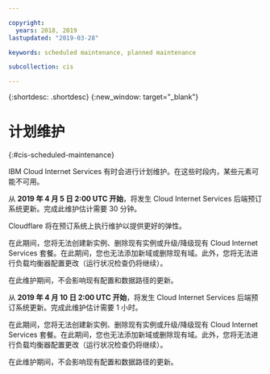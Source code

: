 ```yaml
---

copyright:
  years: 2018, 2019
lastupdated: "2019-03-28"

keywords: scheduled maintenance, planned maintenance

subcollection: cis

---
```


{:shortdesc: .shortdesc}
{:new_window: target="_blank"}

# 计划维护
{:#cis-scheduled-maintenance}

IBM Cloud Internet Services 有时会进行计划维护。在这些时段内，某些元素可能不可用。 

从 **2019 年 4 月 5 日 2:00 UTC 开始**，将发生 Cloud Internet Services 后端预订系统更新。完成此维护估计需要 30 分钟。 

Cloudflare 将在预订系统上执行维护以提供更好的弹性。 

在此期间，您将无法创建新实例、删除现有实例或升级/降级现有 Cloud Internet Services 套餐。在此期间，您也无法添加新域或删除现有域。此外，您将无法进行负载均衡器配置更改（运行状况检查仍将继续）。

在此维护期间，不会影响现有配置和数据路径的更新。

从 **2019 年 4 月 10 日 2:00 UTC 开始**，将发生 Cloud Internet Services 后端预订系统更新。完成此维护估计需要 1 小时。

在此期间，您将无法创建新实例、删除现有实例或升级/降级现有 Cloud Internet Services 套餐。在此期间，您也无法添加新域或删除现有域。此外，您将无法进行负载均衡器配置更改（运行状况检查仍将继续）。

在此维护期间，不会影响现有配置和数据路径的更新。
